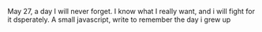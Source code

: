 May 27, a day I will never forget. I know what I really want, and i will fight for it dsperately. A small javascript, write to remember the day i grew up
